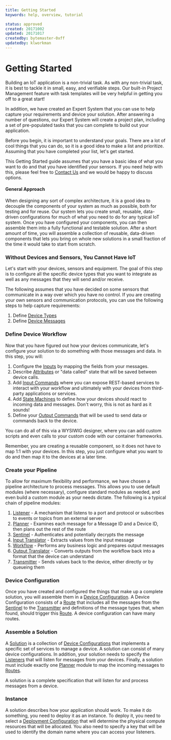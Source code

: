 ```yaml
---
title: Getting Started
keywords: help, overview, tutorial

status: approved
created: 20171002
updated: 20171017
createdby: bytemaster-0xff
updatedby: klworkman
---
```

# Getting Started

Building an IoT application is a non-trivial task.  As with any non-trivial task, it is best to tackle it in small, easy, and verifiable steps.  Our built-in Project Management feature with task templates will be very helpful in getting you off to a great start!

In addition, we have created an Expert System that you can use to help capture your requirements and device your solution.  After answering a number of questions, our Expert System will create a project plan, including a set of pre-populated tasks that you can complete to build out your application. 

Before you begin, it is important to understand your goals. There are a lot of cool things that you can do, so it is a good idea to make a list and prioritize. Assuming that you have completed your list, let's get started.

This Getting Started guide assumes that you have a basic idea of what you want to do and that you have identified your sensors.  If you need help with this, please feel free to [Contact Us](http://support.nuviot.com/contactus?source=gettingstarted) and we would be happy to discuss options.


#### General Approach

When designing any sort of complex architecture, it is a good idea to decouple the components of your system as much as possible, both for testing and for reuse.  Our system lets you create small, reusable, data-driven configurations for much of what you need to do for any typical IoT system.  Once you have configured your components, you can then assemble them into a fully functional and testable solution.  After a short amount of time, you will assemble a collection of reusable, data-driven components that lets you bring on whole new solutions in a small fraction of the time it would take to start from scratch.  

### Without Devices and Sensors, You Cannot Have IoT

Let's start with your devices, sensors and equipment.  The goal of this step is to configure all the specific device types that you want to integrate as well as any messages that they will send and/or receive.

The following assumes that you have decided on some sensors that communicate in a way over which you have no control.  If you are creating your own sensors and communication protocols, you can use the following steps to help capture requirements:
1. Define [Device Types](./Devices/DeviceTypes.md)
2. Define [Device Messages](./Devices/DeviceMessages.md)
 
 
### Define Device Workflow
Now that you have figured out how your devices communicate, let's configure your solution to do something with those messages and data.  In this step, you will:
1. Configure the [Inputs](./Workflows/Input.md) by mapping the fields from your messages.  
2. Describe [Attributes](./Workflows/Attributes.md) or "data called" state that will be 
saved between device calls.  
3. Add [Input Commands](./Workflows/InputCommands.md) where you can expose REST-based services to interact with your 
workflow and ultimately with your devices from third-party applications or services.  
4. Add [State Machines](./Workflows/StateMachines.md) to define how your devices should react to
incoming data and messages.   Don't worry, this is not as hard as it sounds!
5. Define your [Output Commands](./Workflows/OutputCommands.md) that will be used to send data or commands back to the device.


You can do all of this via a WYSIWIG designer, where you can add custom scripts and even calls to your custom code with our container frameworks.

Remember, you are creating a reusable component, so it does not have to map 1:1 with your devices.  In this step, you just configure what you want to do and then map it to the devices at a later time.

### Create your Pipeline

To allow for maximum flexibility and performance, we have chosen a pipeline architecture to process messages.  This allows you to use default modules (where necessary), configure standard modules as needed, and even build a custom module as your needs dictate.  The following is a typical 
chain of pipeline modules:
1. [Listener](./PipelineModules/Listener.md) - A mechanism that listens to a port and protocol or subscribes to events or topics from an external server
1. [Planner](./PipelineModules/Planner.md) - Examines each message for a Message ID and a Device ID, then plans out the rest of the route
1. [Sentinel](./PipelineModules/Sentinel.md) - Authenticates and potentially decrypts the message
1. [Input Translator](./PipelineModules/InputTranslator.md) - Extracts values from the input message
1. [Workflow](./PipelineModules/Workflow.md) - Performs any business logic and prepares output messages
1. [Output Translator](./PipelineModules/OutputTranslator.md) - Converts outputs from the workflow back into a format that the device can understand
1. [Transmitter](./PipelineModules/Transmitter.md) - Sends values back to the device, either directly or by queueing them

### Device Configuration

Once you have created and configured the things that make up a complete solution, you will assemble them in a [Device Configuration](./Devices/DeviceConfigurations.md). 
A Device Configuration consists of a [Route](./Routes/Route.md) that includes all the messages from the [Sentinel](./PipelineModules/Sentinel.md) to the [Transmitter](./PipelineModules/Transmitter.md) 
and definitions of the message types that, when found, should trigger this [Route](./Routes/Route.md).  A device configuration can have many routes.


### Assemble a Solution
A [Solution](./Deployment/Solution.md) is a collection of [Device Configurations](https://github.com/LagoVista/docs/blob/master/Devices/DeviceConfigurations.md) 
that implements a specific set of services to manage a device.  A solution can consist of many device configurations.  In addition,
your solution needs to specify the [Listeners](./PipelineModules/Listener.md) that will listen for messages from your devices.  Finally, a solution must include exactly one [Planner](./PipelineModules/Planner.md) module to map the incoming messages to [Routes](./Routes/Route.md).

A solution is a complete specification that will listen for and process messages from a device.

### Instance

A solution describes how your application should work.  To make it do something, you need to deploy it as an instance.  To deploy it, you need to select a [Deployment Configuration](https://github.com/LagoVista/docs/blob/master/Deployment/Configuration.md) that will determine the physical compute
resources that will be allocated.  You also need to specify a key that will be used to identify the domain name where you can access your listeners.
